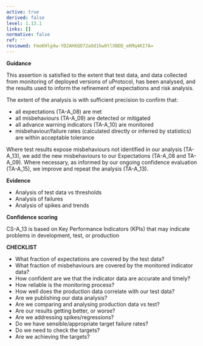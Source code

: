 ```yaml
---
active: true
derived: false
level: 1.13.1
links: []
normative: false
ref: ''
reviewed: FmoKHlg4w-YD2AH6QO72aOd1kw0tlXNDD_eKMq4KI7A=
---
```


**Guidance**

This assertion is satisfied to the extent that test data, and data collected
from monitoring of deployed versions of uProtocol, has been analysed, and the results
used to inform the refinement of expectations and risk analysis.

The extent of the analysis is with sufficient precision to confirm that:

- all expectations (TA-A_08) are met
- all misbehaviours (TA-A_09) are detected or mitigated
- all advance warning indicators (TA-A_10) are monitored
- misbehaviour/failure rates (calculated directly or inferred by statistics) are
  within acceptable tolerance

Where test results expose misbehaviours not identified in our analysis (TA-A_13),
we add the new misbehaviours to our Expectations (TA-A_08 and TA-A_09). Where
necessary, as informed by our ongoing confidence evaluation (TA-A_15), we improve
and repeat the analysis (TA-A_13).

**Evidence**

- Analysis of test data vs thresholds
- Analysis of failures
- Analysis of spikes and trends

**Confidence scoring**

CS-A_13 is based on Key Performance Indicators (KPIs) that may indicate
problems in development, test, or production

**CHECKLIST**

- What fraction of expectations are covered by the test data?
- What fraction of misbehaviours are covered by the monitored indicator data?
- How confident are we that the indicator data are accurate and timely?
- How reliable is the monitoring process?
- How well does the production data correlate with our test data?
- Are we publishing our data analysis?
- Are we comparing and analysing production data vs test?
- Are our results getting better, or worse?
- Are we addressing spikes/regressions?
- Do we have sensible/appropriate target failure rates?
- Do we need to check the targets?
- Are we achieving the targets?
